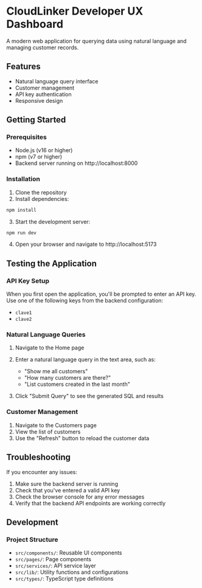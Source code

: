 # CloudLinker Developer UX Dashboard

A modern web application for querying data using natural language and managing customer records.

## Features

- Natural language query interface
- Customer management
- API key authentication
- Responsive design

## Getting Started

### Prerequisites

- Node.js (v16 or higher)
- npm (v7 or higher)
- Backend server running on http://localhost:8000

### Installation

1. Clone the repository
2. Install dependencies:

```bash
npm install
```

3. Start the development server:

```bash
npm run dev
```

4. Open your browser and navigate to http://localhost:5173

## Testing the Application

### API Key Setup

When you first open the application, you'll be prompted to enter an API key. Use one of the following keys from the backend configuration:

- `clave1`
- `clave2`

### Natural Language Queries

1. Navigate to the Home page
2. Enter a natural language query in the text area, such as:
   - "Show me all customers"
   - "How many customers are there?"
   - "List customers created in the last month"

3. Click "Submit Query" to see the generated SQL and results

### Customer Management

1. Navigate to the Customers page
2. View the list of customers
3. Use the "Refresh" button to reload the customer data

## Troubleshooting

If you encounter any issues:

1. Make sure the backend server is running
2. Check that you've entered a valid API key
3. Check the browser console for any error messages
4. Verify that the backend API endpoints are working correctly

## Development

### Project Structure

- `src/components/`: Reusable UI components
- `src/pages/`: Page components
- `src/services/`: API service layer
- `src/lib/`: Utility functions and configurations
- `src/types/`: TypeScript type definitions
